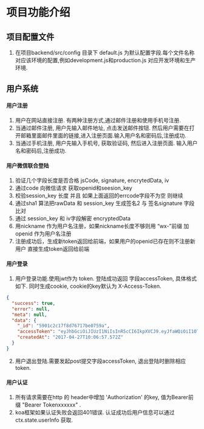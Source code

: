 # 项目功能介绍


## 项目配置文件

1. 在项目backend/src/config 目录下 default.js 为默认配置字段.每个文件名称对应该环境的配置,例如development.js和production.js 对应开发环境和生产环境.


## 用户系统

#### 用户注册

1. 用户在网站直接注册. 有两种注册方式,通过邮件注册和使用手机号注册.  
2. 当通过邮件注册, 用户先输入邮件地址, 点击发送邮件按钮. 然后用户需要在打开邮箱里面邮件里面的链接,进入注册页面.输入用户名和密码后,注册成功. 
3. 当通过手机注册, 用户先输入手机号, 获取验证码, 然后进入注册页面. 输入用户名和密码后,注册成功.


#### 用户微信联合登陆
1. 验证几个字段长度是否合格 jsCode, signature, encrytedData, iv  
2. 通过code 向微信请求 获取openid和seesion_key   
3. 校验session_key 长度 并且 如果上面返回的errcode字段不为空 则继续 
4. 通过sha1 算法把rawData 和 session_key 生成签名2 与 签名signature 字段 比对
5. 通过 session_key 和 iv字段解密 encryptedData 
6. 用nickname 作为用户名注册，如果nickname长度不够则用 “wx-”前缀 加 openid 作为用户名注册
7. 注册成功后，生成新token返回给前端，如果用户的openid已存在则不注册新用户 直接生成token返回给前端



#### 用户登录

1. 用户登录功能.使用jwt作为 token. 登陆成功返回 字段accessToken, 具体格式如下. 同时生成cookie, cookie的key默认为 X-Access-Token.

```json
{
  "success": true,
  "error": null,
  "meta": null,
  "data": {
    "_id": "5901c2c17f8d76717be0759a",
    "accessToken": "eyJhbGciOiJIUzI1NiIsInR5cCI6IkpXVCJ9.eyJfaWQiOiI1OTAxYWNjYWNlMTNmYjZmY2E1ZTBhODgiLCJpYXQiOjE0OTMzNDkxNjYsImV4cCI6MTQ5NTk0MTE2Nn0.EnYZuSnwt-M9C6h78JZfiElEpBb8WOUmZJN6CEWl1r0",
    "createdAt": "2017-04-27T10:06:57.572Z"
  }
}

```


2. 用户退出登陆.需要发起post提交字段accessToken, 退出登陆时删除相应token.


#### 用户认证 

1. 所有请求需要在http 的 header中增加 'Authorization' 的key, 值为Bearer前缀 "Bearer Tokenxxxxxx" .
2. koa框架如果认证失败会返回401错误. 认证成功后用户信息可以通过ctx.state.userInfo 获取.

